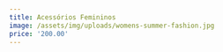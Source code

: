 ```yaml
---
title: Acessórios Femininos
image: /assets/img/uploads/womens-summer-fashion.jpg
price: '200.00'
---
```


